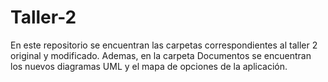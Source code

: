 # Taller-2

En este repositorio se encuentran las carpetas correspondientes al taller 2 original y modificado. Ademas, en la carpeta Documentos se encuentran los nuevos diagramas UML y el mapa de opciones de la aplicación.
 

